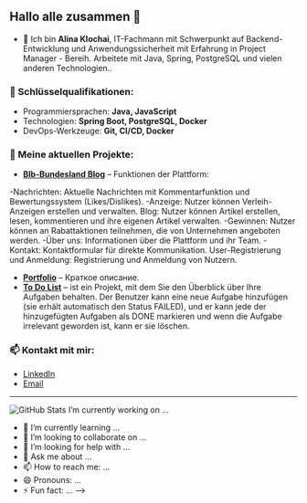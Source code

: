 ## Hallo alle zusammen 👋

- 🔭 Ich bin **Alina Klochai**, IT-Fachmann mit Schwerpunkt auf Backend-Entwicklung und Anwendungssicherheit mit Erfahrung in Project Manager - Bereih. Arbeitete mit Java, Spring, PostgreSQL und vielen anderen Technologien..

### 🌟 Schlüsselqualifikationen:
- Programmiersprachen: **Java, JavaScript**
- Technologien: **Spring Boot, PostgreSQL, Docker**
- DevOps-Werkzeuge: **Git, CI/CD, Docker**

### 🚀 Meine aktuellen Projekte:
- **[Blb-Bundesland Blog]((https://blblog.top))** – Funktionen der Plattform:

-Nachrichten: Aktuelle Nachrichten mit Kommentarfunktion und Bewertungssystem (Likes/Dislikes).
-Anzeige: Nutzer können Verleih-Anzeigen erstellen und verwalten.
Blog: Nutzer können Artikel erstellen, lesen, kommentieren und ihre eigenen Artikel verwalten.
-Gewinnen: Nutzer können an Rabattaktionen teilnehmen, die von Unternehmen angeboten werden.
-Über uns: Informationen über die Plattform und ihr Team.
-Kontakt: Kontaktformular für direkte Kommunikation.
User-Registrierung und Anmeldung: Registrierung und Anmeldung von Nutzern.
- **[Portfolio]((https://alinaklochai.github.io/portfolio/))** – Краткое описание.
- **[To Do List]((https://github.com/AlinaKlochai/toDoList_project))** – ist ein Projekt, mit dem Sie den Überblick über Ihre Aufgaben behalten. Der Benutzer kann eine neue Aufgabe hinzufügen (sie erhält automatisch den Status FAILED), und er kann jede der hinzugefügten Aufgaben als DONE markieren und wenn die Aufgabe irrelevant geworden ist, kann er sie löschen.

### 📫 Kontakt mit mir:
- [LinkedIn]((https://www.linkedin.com/in/alina-klochai/))
- [Email](alinaklochai@tuta.io)

---
![GitHub Stats](https://github-readme-stats.vercel.app/api?username=AlinaKlochai&show_icons=true&theme=radical)
I’m currently working on ...
- 🌱 I’m currently learning ...
- 👯 I’m looking to collaborate on ...
- 🤔 I’m looking for help with ...
- 💬 Ask me about ...
- 📫 How to reach me: ...
- 😄 Pronouns: ...
- ⚡ Fun fact: ...
-->
